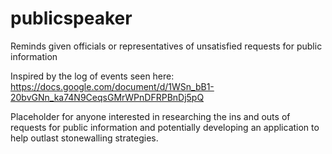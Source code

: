# publicspeaker
Reminds given officials or representatives of unsatisfied requests for public information

Inspired by the log of events seen here: 
https://docs.google.com/document/d/1WSn_bB1-20bvGNn_ka74N9CeqsGMrWPnDFRPBnDj5pQ

Placeholder for anyone interested in researching the ins and outs of requests for public information and potentially developing an application to help outlast stonewalling strategies.
